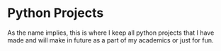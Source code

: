 # Python Projects

As the name implies, this is where I keep all python projects that I have made and will make in future as a part of my academics or just for fun.
